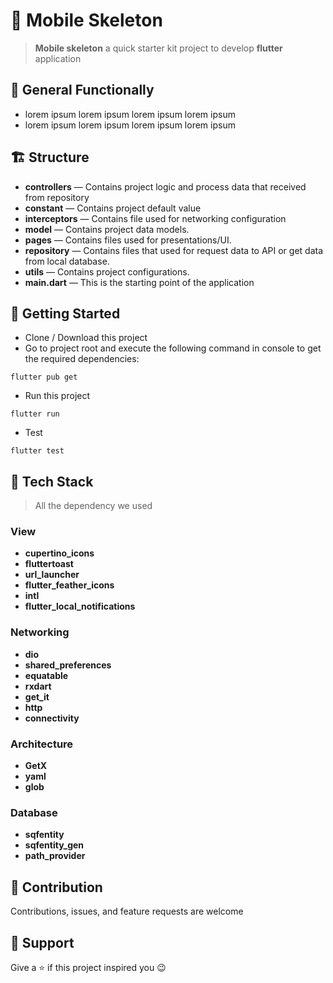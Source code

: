 # 🧵 Mobile Skeleton

> **Mobile skeleton** a quick starter kit project to develop **flutter** application

## 🚜 General Functionally

- lorem ipsum lorem ipsum lorem ipsum lorem ipsum
- lorem ipsum lorem ipsum lorem ipsum lorem ipsum

## 🏗 Structure

- **controllers** — Contains project logic and process data that received from repository 
- **constant** — Contains project default value
- **interceptors** — Contains file used for networking configuration
- **model** — Contains project data models.
- **pages** — Contains files used for presentations/UI.
- **repository** — Contains files that used for request data to API or get data from local database.
- **utils** — Contains project configurations.
- **main.dart** — This is the starting point of the application

## 🏁 Getting Started

- Clone / Download this project
- Go to project root and execute the following command in console to get the required dependencies: 

```
flutter pub get

```
- Run this project
```
flutter run

```
- Test

```
flutter test 
```

## 🦾 Tech Stack

> All the dependency we used

### View

- **cupertino_icons**
- **fluttertoast**
- **url_launcher**
- **flutter_feather_icons**
- **intl**
- **flutter_local_notifications**

### Networking

- **dio**
- **shared_preferences**
- **equatable**
- **rxdart**
- **get_it**
- **http**
- **connectivity**

### Architecture

- **GetX**
- **yaml**
- **glob**

### Database
- **sqfentity**
- **sqfentity_gen**
- **path_provider**


## 🤝 Contribution

Contributions, issues, and feature requests are welcome

## 🎁 Support

Give a ⭐️ if this project inspired you 😉

